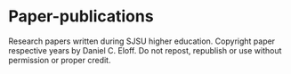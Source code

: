 # Paper-publications
Research papers written during SJSU higher education.
Copyright paper respective years by Daniel C. Eloff.  Do not repost, republish or use without permission or proper credit.
